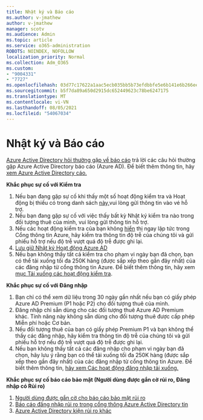 ```yaml
---
title: Nhật ký và Báo cáo
ms.author: v-jmathew
author: v-jmathew
manager: scotv
ms.audience: Admin
ms.topic: article
ms.service: o365-administration
ROBOTS: NOINDEX, NOFOLLOW
localization_priority: Normal
ms.collection: Adm_O365
ms.custom:
- "9004331"
- "7727"
ms.openlocfilehash: 03d77c17622a1aac5ecb035bb5b73efdbbfe5e6b141e6b266eef8783f612c8b2
ms.sourcegitcommit: b5f7da89a650d2915dc652449623c78be6247175
ms.translationtype: MT
ms.contentlocale: vi-VN
ms.lasthandoff: 08/05/2021
ms.locfileid: "54067034"
---
```

# <a name="logs-and-reporting"></a>Nhật ký và Báo cáo

[Azure Active Directory hỏi thường gặp về báo cáo](https://docs.microsoft.com/azure/active-directory/active-directory-reporting-faq) trả lời các câu hỏi thường gặp Azure Active Directory báo cáo (Azure AD). Để biết thêm thông tin, hãy [xem Azure Active Directory cáo.](https://docs.microsoft.com/azure/active-directory/reports-monitoring/overview-reports)

**Khắc phục sự cố với Kiểm tra**

1. Nếu bạn đang gặp sự cố khi thấy một số hoạt động kiểm tra và Hoạt động bị thiếu có trong danh sách [này,](https://docs.microsoft.com/azure/active-directory/reports-monitoring/reference-audit-activities)vui lòng gửi thông tin vào vé hỗ trợ.
2. Nếu bạn đang gặp sự cố với việc thấy bất kỳ Nhật ký kiểm tra nào trong đối tượng thuê của mình, vui lòng gửi thông tin hỗ trợ.
3. Nếu các hoạt động kiểm tra của bạn không [hiển](https://docs.microsoft.com/azure/active-directory/reports-monitoring/reference-reports-latencies) thị ngay lập tức trong Cổng thông tin Azure, hãy kiểm tra thông tin độ trễ của chúng tôi và gửi phiếu hỗ trợ nếu độ trễ vượt quá độ trễ được ghi lại.
4. [Lưu giữ Nhật ký Hoạt động Azure AD](https://docs.microsoft.com/azure/active-directory/reports-monitoring/reference-reports-data-retention)
5. Nếu bạn không thấy tất cả kiểm tra cho phạm vi ngày bạn đã chọn, bạn có thể tải xuống tối đa 250K hàng (được sắp xếp theo gần đây nhất) của các đăng nhập từ cổng thông tin Azure. Để biết thêm thông tin, hãy xem [mục Tải xuống các hoạt động kiểm tra](https://docs.microsoft.com/azure/active-directory/reports-monitoring/quickstart-download-audit-report).

**Khắc phục sự cố với Đăng nhập**

1. Bạn chỉ có thể xem dữ liệu trong 30 ngày gần nhất nếu bạn có giấy phép Azure AD Premium (P1 hoặc P2) cho đối tượng thuê của mình.
2. Đăng nhập chỉ sẵn dùng cho các đối tượng thuê Azure AD Premium khác. Tính năng này không sẵn dùng cho đối tượng thuê được cấp phép Miễn phí hoặc Cơ bản.
3. Nếu đối tượng thuê của bạn có giấy phép Premium P1 và bạn [](https://docs.microsoft.com/azure/active-directory/reports-monitoring/reference-reports-latencies) không thể thấy các đăng nhập, hãy kiểm tra thông tin độ trễ của chúng tôi và gửi phiếu hỗ trợ nếu độ trễ vượt quá độ trễ được ghi lại.
4. Nếu bạn không thấy tất cả các đăng nhập cho phạm vi ngày bạn đã chọn, hãy lưu ý rằng bạn có thể tải xuống tối đa 250K hàng (được sắp xếp theo gần đây nhất) của các đăng nhập từ cổng thông tin Azure. Để biết thêm thông tin, [hãy xem Các hoạt động đăng nhập tải xuống.](https://docs.microsoft.com/azure/active-directory/reports-monitoring/concept-sign-ins#download-sign-in-activities)

**Khắc phục sự cố báo cáo bảo mật (Người dùng được gắn cờ rủi ro, Đăng nhập có Rủi ro)**

1. [Người dùng được gắn cờ cho báo cáo bảo mật rủi ro](https://docs.microsoft.com/azure/active-directory/reports-monitoring/concept-user-at-risk)
2. [Báo cáo đăng nhập rủi ro trong cổng thông Azure Active Directory tin](https://docs.microsoft.com/azure/active-directory/reports-monitoring/concept-risky-sign-ins)
3. [Azure Active Directory kiện rủi ro khác](https://docs.microsoft.com/azure/active-directory/reports-monitoring/concept-risk-events)
